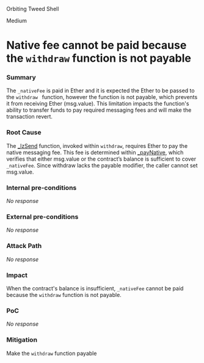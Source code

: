 Orbiting Tweed Shell

Medium

# Native fee cannot be paid because the `withdraw` function is not payable

### Summary

The `_nativeFee` is paid in Ether and it is expected the Ether to be passed to the `withdraw ` function, however the function is not payable, which prevents it from receiving Ether (msg.value). This limitation impacts the function's ability to transfer funds to pay required messaging fees and will make the transaction revert. 



### Root Cause

The [_lzSend](https://github.com/sherlock-audit/2024-09-orderly-network-solana-contract/blob/a40ed80ce4a196bc81bfa6dfb749c19b92c623b0/sol-cc/contracts/layerzerolabs/lz-evm-oapp-v2/contracts/oapp/OAppSenderUpgradeable.sol#L80-L97) function, invoked within `withdraw`, requires Ether to pay the native messaging fee. This fee is determined within [_payNative](https://github.com/sherlock-audit/2024-09-orderly-network-solana-contract/blob/a40ed80ce4a196bc81bfa6dfb749c19b92c623b0/sol-cc/contracts/layerzerolabs/lz-evm-oapp-v2/contracts/oapp/OAppSenderUpgradeable.sol#L110-L114), which verifies that either msg.value or the contract’s balance is sufficient to cover `_nativeFee`. Since withdraw lacks the payable modifier, the caller cannot set msg.value.

### Internal pre-conditions

_No response_

### External pre-conditions

_No response_

### Attack Path

_No response_

### Impact

When the contract's balance is insufficient, `_nativeFee` cannot be paid because the `withdraw` function is not payable.

### PoC

_No response_

### Mitigation

Make the `withdraw` function payable